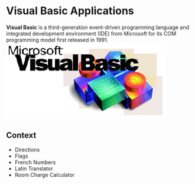 # Visual Basic Applications

**Visual Basic** is a third-generation event-driven programming language and integrated development environment (IDE) from Microsoft for its COM programming model first released in 1991. ![alt text](/assests/VisualBasicLogo.gif "Visual Basic Logo")


## Context

- Directions
- Flags
- French Numbers
- Latin Translator
- Room Charge Calculator

